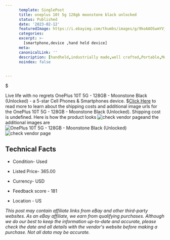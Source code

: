 ```yaml
---
      template: SinglePost
      title: oneplus 10t 5g 128gb moonstone black unlocked 
      status: Published
      date: '2023-02-12'
      featuredImage: https://i.ebayimg.com/thumbs/images/g/9koAAOSwmYVj2MP0/s-l225.jpg
      categories: 
      excerpt: >-
        [smartphone,device ,hand held device]
      meta:
      canonicalLink: ''
      description: [handheld,industrially made,well crafted,Portable,Mobile,Compact,Convenient,Lightweight,Maneuverable,Man-portable,Miniature,Carriable,Hand-held,Light,Holdable,Transportable,Mobile device,Pocket-sized,On-the-go,Wireless,Cordless,Compact size,Convenient size, smartphone,device ,hand held device]
      noindex: false
      
        
---
```

$

Live life with no regrets OnePlus 10T 5G - 128GB - Moonstone Black (Unlocked) - a 5-star Cell Phones & Smartphones device.
$[Click Here](https://www.ebay.com/itm/404156236390?hash=item5e1996c266%3Ag%3A9koAAOSwmYVj2MP0&mkevt=1&mkcid=1&mkrid=711-53200-19255-0&campid=%253CePNCampaignId%253E&customid=%253CreferenceId%253E&toolid=10049) to read more to learn about the shipping costs and additional image urls for the OnePlus 10T 5G - 128GB - Moonstone Black (Unlocked). Shipping cost is undefined. Here is how the product looks ![check vendor page](https://i.ebayimg.com/thumbs/images/g/9koAAOSwmYVj2MP0/s-l225.jpg)and the additional images are![OnePlus 10T 5G - 128GB - Moonstone Black (Unlocked)](https://i.ebayimg.com/images/g/9koAAOSwmYVj2MP0/s-l1600.jpg)![check vendor page](https://origin-galleryplus.ebayimg.com/ws/web/404156236390_2_0_1/225x225.jpg,https://origin-galleryplus.ebayimg.com/ws/web/404156236390_3_0_1/225x225.jpg,https://origin-galleryplus.ebayimg.com/ws/web/404156236390_4_0_1/225x225.jpg,https://origin-galleryplus.ebayimg.com/ws/web/404156236390_5_0_1/225x225.jpg,https://origin-galleryplus.ebayimg.com/ws/web/404156236390_6_0_1/225x225.jpg,https://origin-galleryplus.ebayimg.com/ws/web/404156236390_7_0_1/225x225.jpg)



 ## Technical Facts 



     
      

 - Condition- Used 


      

 - Listed Price- 365.00 


      

 - Currency- USD 


      

 - Feedback score - 181 


      

 - Location - US 


      
      

 *_This post may contain affiliate links from eBay and other third-party websites. As an eBay affiliate, we earn from qualifying purchases. Although we do our best to keep the information up-to-date and accurate, please check the date and all details with the vendor's website before making a purchase. Not all data may be accurate._*






